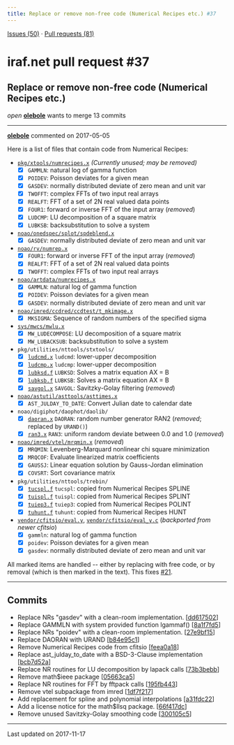 ```yaml
---
title: Replace or remove non-free code (Numerical Recipes etc.) #37
---
```


[Issues (50)](https://iraf-community.github.io/iraf-v216/issues) · [Pull requests (81)](https://iraf-community.github.io/iraf-v216/issues/pulls)

# iraf.net pull request #37
## Replace or remove non-free code (Numerical Recipes etc.)
*open* **[olebole](https://github.com/olebole)** wants to merge 13 commits

- - - -

**[olebole](https://github.com/olebole)** commented on 2017-05-05

Here is a list of files that contain code from Numerical Recipes:  
  
* [`pkg/xtools/numrecipes.x`](https://github.com/iraf-community/iraf/blob/9590f45760a4791f3305407fb51c87f1282b32be/pkg/xtools/numrecipes.x) _(Currently unused; may be removed)_  
  - [X] `GAMMLN`: natural log of gamma function  
  - [X] `POIDEV`: Poisson deviates for a given mean  
  - [X] `GASDEV`:  normally distributed deviate of zero mean and unit var  
  - [X] `TWOFFT`: complex FFTs of two input real arrays  
  - [X] `REALFT`: FFT of a set of 2N real valued data points  
  - [X] `FOUR1`: forward or inverse FFT of the input array (_removed_)  
  - [X] `LUDCMP`: LU decomposition of a square matrix  
  - [X] `LUBKSB`: backsubstitution to solve a system  
* [`noao/onedspec/splot/spdeblend.x`](https://github.com/iraf-community/iraf/blob/9590f45760a4791f3305407fb51c87f1282b32be/noao/onedspec/splot/spdeblend.x)  
  - [X] `GASDEV`:  normally distributed deviate of zero mean and unit var  
* [`noao/rv/numrep.x`](https://github.com/iraf-community/iraf/blob/9590f45760a4791f3305407fb51c87f1282b32be/noao/rv/numrep.x)  
  - [X] `FOUR1`: forward or inverse FFT of the input array (_removed_)  
  - [X] `REALFT`: FFT of a set of 2N real valued data points  
  - [X] `TWOFFT`: complex FFTs of two input real arrays  
* [`noao/artdata/numrecipes.x`](https://github.com/iraf-community/iraf/blob/9590f45760a4791f3305407fb51c87f1282b32be/noao/artdata/numrecipes.x)  
  - [X] `GAMMLN`: natural log of gamma function  
  - [X] `POIDEV`: Poisson deviates for a given mean  
  - [X] `GASDEV`:  normally distributed deviate of zero mean and unit var  
* [`noao/imred/ccdred/ccdtest/t_mkimage.x`](https://github.com/iraf-community/iraf/blob/9590f45760a4791f3305407fb51c87f1282b32be/noao/imred/ccdred/ccdtest/t_mkimage.x#L174-L204)  
   - [X] `MKSIGMA`: Sequence of random numbers of the specified sigma  
* [`sys/mwcs/mwlu.x`](https://github.com/iraf-community/iraf/blob/9590f45760a4791f3305407fb51c87f1282b32be/sys/mwcs/mwlu.x)  
  - [X] `MW_LUDECOMPOSE`: LU decomposition of a square matrix  
  - [X] `MW_LUBACKSUB`: backsubstitution to solve a system  
* `pkg/utilities/nttools/stxtools/`  
  - [X] [`ludcmd.x`](https://github.com/iraf-community/iraf/blob/9590f45760a4791f3305407fb51c87f1282b32be/pkg/utilities/nttools/stxtools/ludcmd.x) `ludcmd`: lower-upper decomposition  
  - [X] [`ludcmp.x`](https://github.com/iraf-community/iraf/blob/9590f45760a4791f3305407fb51c87f1282b32be/pkg/utilities/nttools/stxtools/ludcmp.x) `ludcmp`: lower-upper decomposition  
  - [X] [`lubksd.f`](https://github.com/iraf-community/iraf/blob/9590f45760a4791f3305407fb51c87f1282b32be/pkg/utilities/nttools/stxtools/lubksd.f) `LUBKSD`: Solves a matrix equation AX = B  
  - [X] [`lubksb.f`](https://github.com/iraf-community/iraf/blob/9590f45760a4791f3305407fb51c87f1282b32be/pkg/utilities/nttools/stxtools/lubksb.f) `LUBKSB`: Solves a matrix equation AX = B  
  - [X] [`savgol.x`](https://github.com/iraf-community/iraf/blob/9590f45760a4791f3305407fb51c87f1282b32be/pkg/utilities/nttools/stxtools/savgol.x) `SAVGOL`:   Savitzky-Golay filtering (_removed_)  
* [`noao/astutil/asttools/asttimes.x`](https://github.com/iraf-community/iraf/blob/9590f45760a4791f3305407fb51c87f1282b32be/noao/astutil/asttools/asttimes.x)  
  - [X] `AST_JULDAY_TO_DATE`: Convert Julian date to calendar date  
* `noao/digiphot/daophot/daolib/`  
  - [X] [`daoran.x`](https://github.com/iraf-community/iraf/blob/9590f45760a4791f3305407fb51c87f1282b32be/noao/digiphot/daophot/daolib/daoran.x) `DAORAN`: random number generator RAN2 (_removed_; replaced by `URAND()`)  
  - [X] [`ran3.x`](https://github.com/iraf-community/iraf/blob/9590f45760a4791f3305407fb51c87f1282b32be/noao/digiphot/daophot/daolib/ran3.x) `RAN3`: uniform random deviate between 0.0 and 1.0 (_removed_)  
* [`noao/imred/vtel/mrqmin.x`](https://github.com/iraf-community/iraf/blob/9590f45760a4791f3305407fb51c87f1282b32be/noao/imred/vtel/mrqmin.x) (_removed_)  
  - [X] `MRQMIN`: Levenberg-Marquard nonlinear chi square minimization  
  - [X] `MRQCOF`: Evaluate linearized matrix coefficients  
  - [X] `GAUSSJ`: Linear equation solution by Gauss-Jordan elimination  
  - [X] `COVSRT`: Sort covariance matrix  
* `pkg/utilities/nttools/trebin/`  
  - [X] [`tucspl.f`](https://github.com/iraf-community/iraf/blob/9590f45760a4791f3305407fb51c87f1282b32be/pkg/utilities/nttools/trebin/tucspl.f) `tucspl`: copied from Numerical Recipes SPLINE  
  - [X] [`tuispl.f`](https://github.com/iraf-community/iraf/blob/9590f45760a4791f3305407fb51c87f1282b32be/pkg/utilities/nttools/trebin/tuispl.f) `tuispl`: copied from Numerical Recipes SPLINT  
  - [X] [`tuiep3.f`](https://github.com/iraf-community/iraf/blob/9590f45760a4791f3305407fb51c87f1282b32be/pkg/utilities/nttools/trebin/tuiep3.f) `tuiep3`: copied from Numerical Recipes POLINT  
  - [X] [`tuhunt.f`](https://github.com/iraf-community/iraf/blob/9590f45760a4791f3305407fb51c87f1282b32be/pkg/utilities/nttools/trebin/tuhunt.f) `tuhunt`: copied from Numerical Recipes HUNT  
 * [`vendor/cfitsio/eval.y`](https://github.com/iraf-community/iraf/blob/9590f45760a4791f3305407fb51c87f1282b32be/vendor/cfitsio/eval.y), [`vendor/cfitsio/eval_y.c`](https://github.com/iraf-community/iraf/blob/9590f45760a4791f3305407fb51c87f1282b32be/vendor/cfitsio/eval_y.c) (_backported from newer cfitsio_)  
   - [X] `gammln`: natural log of gamma function  
   - [X] `poidev`: Poisson deviates for a given mean  
   - [X] `gasdev`:  normally distributed deviate of zero mean and unit var  
  
All marked items are handled -- either by replacing with free code, or by removal (which is then marked in the text). This fixes [#21](https://iraf-community.github.io/iraf-v216/issues/21).
- - - -

## Commits

* Replace NRs "gasdev" with a clean-room implementation. [[dd617502](https://github.com/iraf-community/iraf/commit/dd617502460277900267686697a6a36f3c11f0d6)]
* Replace GAMMLN with system provided function lgammaf() [[8a1f7fd5](https://github.com/iraf-community/iraf/commit/8a1f7fd574e04922d545766de32b086c183f5bc3)]
* Replace NRs "poidev" with a clean-room implementation. [[27e9bf15](https://github.com/iraf-community/iraf/commit/27e9bf150c5e648ae0c8d77d9d5dac38b8df6ac5)]
* Replace DAORAN with URAND [[b84e95c1](https://github.com/iraf-community/iraf/commit/b84e95c1d3d3cd33c091630054493bc4d24707e0)]
* Remove Numerical Recipes code from cfitsio [[feea0a18](https://github.com/iraf-community/iraf/commit/feea0a18a392c81359d1798e69a1e23d9a0cc5ce)]
* Replace ast_julday_to_date with a BSD-3-Clause implementation [[bcb7d52a](https://github.com/iraf-community/iraf/commit/bcb7d52af636615657cbae397a4d691fcb84f5be)]
* Replace NR routines for LU decomposition by lapack calls [[73b3bebb](https://github.com/iraf-community/iraf/commit/73b3bebbcd3b037c66a1a90b87660cd826aebced)]
* Remove math$ieee package [[05663ca5](https://github.com/iraf-community/iraf/commit/05663ca5645aba230655ecd39907ef6f3f807d5d)]
* Replace NR routines for FFT by fftpack calls [[195fb443](https://github.com/iraf-community/iraf/commit/195fb443f1b0254640b2af6d5b23e01f78feebf6)]
* Remove vtel subpackage from imred [[1df7f217](https://github.com/iraf-community/iraf/commit/1df7f217419e23c038e42d04bc7759b2ed7417e9)]
* Add replacement for spline and polynomial interpolations [[a31fdc22](https://github.com/iraf-community/iraf/commit/a31fdc22e4b547e93cf36116fc75c82292d081a0)]
* Add a license notice for the math$llsq package. [[66f417dc](https://github.com/iraf-community/iraf/commit/66f417dc90113dcc085b6a50c3523eca617fe1c8)]
* Remove unused Savitzky-Golay smoothing code [[300105c5](https://github.com/iraf-community/iraf/commit/300105c5f97c93093d57f534927b6521d7aed1ae)]

- - - -

Last updated on 2017-11-17
